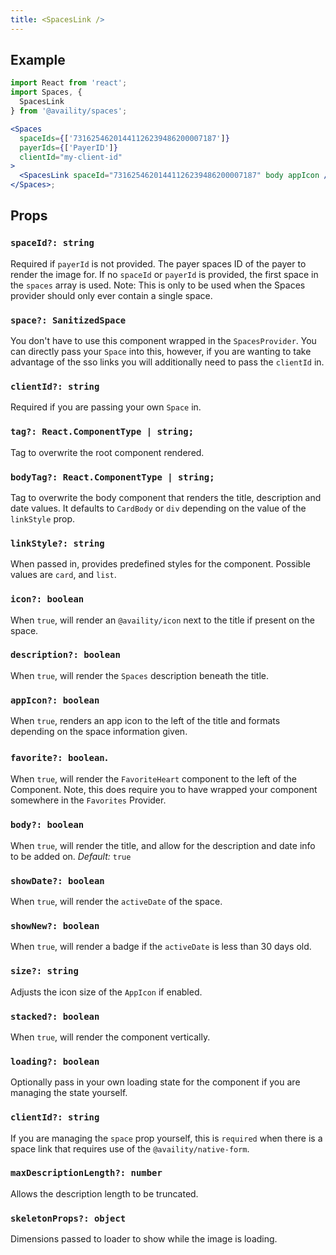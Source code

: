```yaml
---
title: <SpacesLink />
---
```


## Example

```jsx
import React from 'react';
import Spaces, {
  SpacesLink
} from '@availity/spaces';

<Spaces
  spaceIds={['73162546201441126239486200007187']}
  payerIds={['PayerID']}
  clientId="my-client-id"
>
  <SpacesLink spaceId="73162546201441126239486200007187" body appIcon />
</Spaces>;
```

## Props

### `spaceId?: string`

Required if `payerId` is not provided. The payer spaces ID of the payer to render the image for. If no `spaceId` or `payerId` is provided, the first space in the `spaces` array is used. Note: This is only to be used when the Spaces provider should only ever contain a single space.

### `space?: SanitizedSpace`
You don't have to use this component wrapped in the `SpacesProvider`. You can directly pass your `Space` into this, however, if you are wanting to take advantage of the sso links you will additionally need to pass the `clientId` in.

### `clientId?: string`
Required if you are passing your own `Space` in.

### `tag?: React.ComponentType | string;`
Tag to overwrite the root component rendered.

### `bodyTag?: React.ComponentType | string;`
Tag to overwrite the body component that renders the title, description and date values. It defaults to `CardBody` or `div` depending on the value of the `linkStyle` prop.

### `linkStyle?: string`
When passed in, provides predefined styles for the component. Possible values are `card`, and `list`.

### `icon?: boolean`
When `true`, will render an `@availity/icon` next to the title if present on the space.

### `description?: boolean`
When `true`, will render the `Spaces` description beneath the title.

### `appIcon?: boolean`
When `true`, renders an app icon to the left of the title and formats depending on the space information given.

### `favorite?: boolean`.
When `true`, will render the `FavoriteHeart` component to the left of the Component. Note, this does require you to have wrapped your component somewhere in the `Favorites` Provider.

### `body?: boolean`
When `true`, will render the title, and allow for the description and date info to be added on. *Default:* `true`

### `showDate?: boolean`
When `true`, will render the `activeDate` of the space.

### `showNew?: boolean`
When `true`, will render a badge if the `activeDate` is less than 30 days old.

### `size?: string`
Adjusts the icon size of the `AppIcon` if enabled.

### `stacked?: boolean`
When `true`, will render the component vertically.

### `loading?: boolean`
Optionally pass in your own loading state for the component if you are managing the state yourself.

### `clientId?: string`
If you are managing the `space` prop yourself, this is `required` when there is a space link that requires use of the `@availity/native-form`.

### `maxDescriptionLength?: number`
Allows the description length to be truncated.

### `skeletonProps?: object`

Dimensions passed to loader to show while the image is loading.